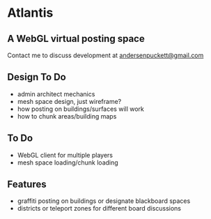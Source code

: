 # Atlantis
## A WebGL virtual posting space


Contact me to discuss development at
andersenpuckett@gmail.com

## Design To Do
* admin architect mechanics
* mesh space design, just wireframe?
* how posting on buildings/surfaces will work
* how to chunk areas/building maps

## To Do
* WebGL client for multiple players
* mesh space loading/chunk loading

## Features
- graffiti posting on buildings or designate blackboard spaces
- districts or teleport zones for different board discussions
